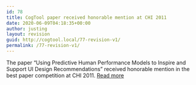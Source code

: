 ```yaml
---
id: 78
title: CogTool paper received honorable mention at CHI 2011
date: 2020-06-09T04:18:35+00:00
author: justing
layout: revision
guid: http://cogtool.local/77-revision-v1/
permalink: /77-revision-v1/
---
```

The paper &#8220;Using Predictive Human Performance Models to Inspire and Support UI Design Recommendations&#8221; received honorable mention in the best paper competition at CHI 2011. <a rel="noreferrer noopener" href="http://web.archive.org/web/20120114101017/http://cogtool.hcii.cs.cmu.edu/publications/using-cogtool-inspire-design" target="_blank">Read more</a>
